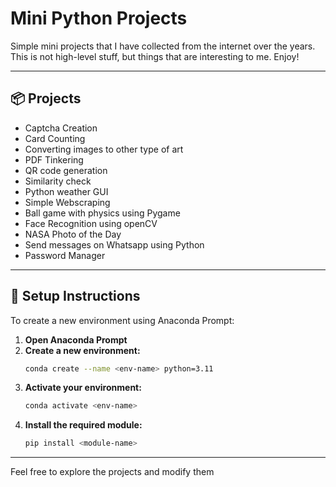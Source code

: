 # Mini Python Projects

Simple mini projects that I have collected from the internet over the years. This is not high-level stuff, but things that are interesting to me. Enjoy!

---

## 📦 Projects

- Captcha Creation
- Card Counting
- Converting images to other type of art
- PDF Tinkering
- QR code generation
- Similarity check
- Python weather GUI
- Simple Webscraping
- Ball game with physics using Pygame
- Face Recognition using openCV
- NASA Photo of the Day
- Send messages on Whatsapp using Python
- Password Manager

---

## 🚀 Setup Instructions

To create a new environment using Anaconda Prompt:

1. **Open Anaconda Prompt**
2. **Create a new environment:**
   ```bash
   conda create --name <env-name> python=3.11
   ```
3. **Activate your environment:**
   ```bash
   conda activate <env-name>
   ```
4. **Install the required module:**
   ```bash
   pip install <module-name>
   ```

---


Feel free to explore the projects and modify them

